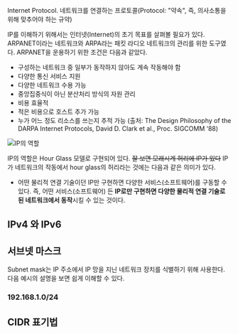 Internet Protocol. 네트워크를 연결하는 프로토콜(Protocol: "약속", 즉, 의사소통을 위해 맞추어야 하는 규약)

IP를 이해하기 위해서는 인터넷(Internet)의 초기 목표를 살펴볼 필요가 있다.
ARPANET이라는 네트워크와 ARPA라는 패킷 라디오 네트워크의 관리를 위한 도구였다. ARPANET을 운용하기 위한 조건은 다음과 같았다.
- 구성하는 네트워크 중 일부가 동작하지 않아도 계속 작동해야 함
- 다양한 통신 서비스 지원
- 다양한 네트워크 수용 가능
- 중앙집중식이 아닌 분산처리 방식의 자원 관리
- 비용 효율적
- 적은 비용으로 호스트 추가 가능
- 누가 어느 정도 리소스를 쓰는지 추적 가능
(출처: The Design Philosophy of the DARPA Internet Protocols, David D. Clark et al., Proc. SIGCOMM ‘88)

![IP의 역할](https://onedrive.live.com/embed?resid=C4F97B3B64AE3E7A%216616&authkey=%21AGAkwseoOeX8LEM&width=781&height=319)

IP의 역할은 Hour Glass 모델로 구현되어 있다. ~~잘 보면 모래시계 허리에 IP가 있다~~ IP가 네트워크의 작동에서 hour glass의 허리라는 것에는 다음과 같은 의미가 있다.
- 어떤 물리적 연결 기술이던 IP만 구현하면 다양한 서비스(소프트웨어)를 구동할 수 있다. 즉, 어떤 서비스(소프트웨어) 든 **IP로만 구현하면 다양한 물리적 연결 기술로 된 네트워크에서 동작**시킬 수 있는 것이다.
## IPv4 와 IPv6

## 서브넷 마스크
Subnet mask는 IP 주소에서 IP 망을 지닌 네트워크 장치를 식별하기 위해 사용한다. 다음 예시의 설명을 보면 쉽게 이해할 수 있다.
### 192.168.1.0/24


## CIDR 표기법
